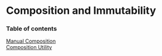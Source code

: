 # Composition and Immutability

### Table of contents
[Manual Composition](manual-composition.md) <br>
[Composition Utility](composition-utility.md) <br>



